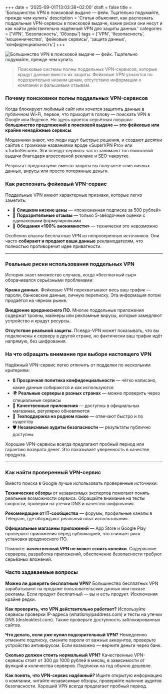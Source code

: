 +++
date = '2025-09-01T13:03:38+02:00'
draft = false
title = 'Большинство VPN в поисковой выдаче — фейк. Тщательно подумайте, прежде чем купить'
description = 'Статья объясняет, как распознать поддельные VPN-сервисы в поисковой выдаче, какие риски они несут и как найти действительно надёжный VPN для защиты данных.'
categories = ['VPN', 'Безопасность', 'Обзоры']
tags = ['VPN', 'безопасность', 'мошенничество', 'фейковые сервисы', 'защита данных', 'конфиденциальность']
+++

![Большинство VPN в поисковой выдаче — фейк. Тщательно подумайте, прежде чем купить](https://imagestoring.fra1.cdn.digitaloceanspaces.com/3CF6CC11-763E-49BC-87D2-FFEE2F5700C3.png)

> Поисковые системы полны поддельных VPN-сервисов, которые крадут данные вместо их защиты. Фейковые VPN узнаются по подозрительно низким ценам, отсутствию информации о компании и фальшивым отзывам.

### Почему поисковики полны поддельных VPN-сервисов

Когда блокируют любимый сайт или хочется защитить данные в публичном Wi-Fi, первое, что приходит в голову — поискать VPN в Google или Яндексе. Но здесь кроется серьёзная ловушка: **большинство предложений в поисковой выдаче — это фейковые или крайне ненадёжные сервисы**.

Мошенники знают, что люди ищут быстрые решения, и создают десятки сайтов с громкими названиями вроде «SuperVPN Pro» или «TurboSecure». Эти псевдо-сервисы часто занимают топ поисковой выдачи благодаря агрессивной рекламе и SEO-накрутке.

Результат предсказуем: вместо защиты вы получаете слив личных данных, вирусы или просто потерянные деньги.

### Как распознать фейковый VPN-сервис

Поддельные VPN имеют характерные признаки, которые легко заметить:

- 🚩 **Слишком низкие цены** — «пожизненная подписка за 500 рублей»
- 🚩 **Подозрительные отзывы** — только 5-звёздочные оценки с одинаковыми формулировками
- 🚩 **Обещания «100% анонимности»** — технически это невозможно

Особенно опасны бесплатные VPN из непроверенных источников. Они часто **собирают и продают ваши данные** рекламодателям, что полностью противоречит идее приватности.

---

### Реальные риски использования поддельных VPN

История знает множество случаев, когда «бесплатный сыр» оборачивался серьёзными проблемами:

**Кража данных.** Фейковые VPN перехватывают весь ваш трафик — пароли, банковские данные, личную переписку. Эта информация потом продаётся на чёрном рынке.

**Внедрение вредоносного ПО.** Многие поддельные приложения содержат трояны, майнеры или рекламные вирусы, которые замедляют устройство и крадут ресурсы.

**Отсутствие реальной защиты.** Псевдо-VPN может показывать, что вы подключены к серверу в другой стране, но фактически ваш трафик идёт напрямую, без шифрования.

### На что обращать внимание при выборе настоящего VPN

Надёжный VPN-сервис легко отличить от подделки по нескольким критериям:

- 🔒 **Прозрачная политика конфиденциальности** — чётко написано, какие данные собираются и как используются
- 🌍 **Реальные серверы в разных странах** — можно проверить через специальные сервисы
- 📱 **Качественные приложения** — доступны в официальных магазинах, регулярно обновляются
- 💬 **Техподдержка на родном языке** — отвечают быстро и по существу
- 🛡️ **Независимые аудиты безопасности** — результаты публично доступны

Хорошие VPN-сервисы всегда предлагают пробный период или гарантию возврата денег. Это показывает уверенность в качестве продукта.

---

### Как найти проверенный VPN-сервис

Вместо поиска в Google лучше использовать проверенные источники:

**Технические обзоры** от независимых экспертов помогают понять реальные возможности сервиса. Обращайте внимание на тесты скорости, проверки на утечки DNS и качество шифрования.

**Рекомендации от IT-сообщества** — форумы, профильные каналы в Telegram, где обсуждают реальный опыт использования.

**Официальные магазины приложений** — App Store и Google Play проверяют приложения перед публикацией, что снижает риск установки вредоносного ПО.

Помните: **качественный VPN не может стоить копейки**. Содержание серверов, разработка приложений, обеспечение безопасности требуют серьёзных вложений.

### Часто задаваемые вопросы

**Можно ли доверять бесплатным VPN?**
Большинство бесплатных VPN зарабатывают на продаже пользовательских данных или показе рекламы. Если продукт бесплатный — вы и есть продукт. Исключения крайне редки.

**Как проверить, что VPN действительно работает?**
Используйте сервисы проверки IP-адреса (whatismyipaddress.com) и тесты на утечки DNS (dnsleaktest.com). Также проверьте доступность заблокированных сайтов.

**Что делать, если уже купил подозрительный VPN?**
Немедленно отмените подписку, смените пароли от важных аккаунтов, проверьте устройство антивирусом. Если возможно — верните деньги через банк.

**Сколько должен стоить нормальный VPN?**
Качественные VPN-сервисы стоят от 300 до 1000 рублей в месяц, в зависимости от функций и количества серверов. Подписки на год обычно дешевле.

**Как понять, что VPN-сервис надёжный?**
Ищите открытую информацию о компании, читайте независимые обзоры, проверяйте наличие аудитов безопасности. Хороший VPN всегда предлагает пробный период.